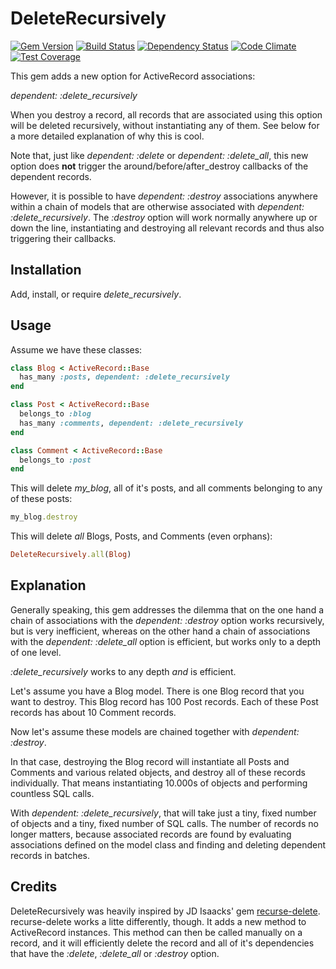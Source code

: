 
# DeleteRecursively

[![Gem Version](https://badge.fury.io/rb/delete_recursively.svg)](http://badge.fury.io/rb/delete_recursively)
[![Build Status](https://travis-ci.org/janosch-x/delete_recursively.svg?branch=master)](https://travis-ci.org/janosch-x/delete_recursively)
[![Dependency Status](https://gemnasium.com/janosch-x/delete_recursively.svg)](https://gemnasium.com/janosch-x/delete_recursively)
[![Code Climate](https://codeclimate.com/github/janosch-x/delete_recursively/badges/gpa.svg)](https://codeclimate.com/github/janosch-x/delete_recursively)
[![Test Coverage](https://codeclimate.com/github/janosch-x/delete_recursively/badges/coverage.svg)](https://codeclimate.com/github/janosch-x/delete_recursively/coverage)

This gem adds a new option for ActiveRecord associations:

*dependent: :delete_recursively*

When you destroy a record, all records that are associated using this option will be deleted recursively, without instantiating any of them. See below for a more detailed explanation of why this is cool.

Note that, just like *dependent: :delete* or *dependent: :delete_all*, this new option does **not** trigger the around/before/after_destroy callbacks of the dependent records.

However, it is possible to have *dependent: :destroy* associations anywhere within a chain of models that are otherwise associated with *dependent: :delete_recursively*. The *:destroy* option will work normally anywhere up or down the line, instantiating and destroying all relevant records and thus also triggering their callbacks.

## Installation

Add, install, or require *delete_recursively*.

## Usage

Assume we have these classes:

```ruby
class Blog < ActiveRecord::Base
  has_many :posts, dependent: :delete_recursively
end

class Post < ActiveRecord::Base
  belongs_to :blog
  has_many :comments, dependent: :delete_recursively
end

class Comment < ActiveRecord::Base
  belongs_to :post
end
```

This will delete *my_blog*, all of it's posts, and all comments belonging to any of these posts:
```ruby
my_blog.destroy
```

This will delete *all* Blogs, Posts, and Comments (even orphans):
```ruby
DeleteRecursively.all(Blog)
```

## Explanation

Generally speaking, this gem addresses the dilemma that on the one hand a chain of associations with the *dependent: :destroy* option works recursively, but is very inefficient, whereas on the other hand a chain of associations with the *dependent: :delete_all* option is efficient, but works only to a depth of one level.

*:delete_recursively* works to any depth *and* is efficient.

Let's assume you have a Blog model. There is one Blog record that you want to destroy. This Blog record has 100 Post records. Each of these Post records has about 10 Comment records.

Now let's assume these models are chained together with *dependent: :destroy*.

In that case, destroying the Blog record will instantiate all Posts and Comments and various related objects, and destroy all of these records individually. That means instantiating 10.000s of objects and performing countless SQL calls.

With *dependent: :delete_recursively*, that will take just a tiny, fixed number of objects and a tiny, fixed number of SQL calls. The number of records no longer matters, because associated records are found by evaluating associations defined on the model class and finding and deleting dependent records in batches. 

## Credits

DeleteRecursively was heavily inspired by JD Isaacks' gem [recurse-delete](https://github.com/jisaacks/recurse-delete). recurse-delete works a litte differently, though. It adds a new method to ActiveRecord instances. This method can then be called manually on a record, and it will efficiently delete the record and all of it's dependencies that have the *:delete*, *:delete_all* or *:destroy* option.
